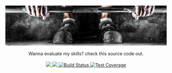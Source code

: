 <p align="center"><img src="header.jpeg" alt="Web boilerplate" /></p>

<div align="center">Wanna evaluate my skills? check this source code out.</div>

<br />

<div align="center">
  <!-- Dependency Status -->
  <a href="https://david-dm.org/0xtatsu/web-boilerplate" title="dependencies status" target="_blank">
    <img src="https://david-dm.org/0xtatsu/web-boilerplate/status.svg"/>
  </a>
  <!-- devDependency Status -->
  <a href="https://david-dm.org/0xtatsu/web-boilerplate?type=dev" title="devDependencies status" target="_blank">
    <img src="https://david-dm.org/0xtatsu/web-boilerplate/dev-status.svg"/>
  </a>
  <!-- Build Status -->
  <a href="https://travis-ci.org/0xtatsu/web-boilerplate" target="_blank">
    <img src="https://travis-ci.org/0xTatsu/web-boilerplate.svg?branch=master" alt="Build Status" />
  </a>
  <!-- Test Coverage -->
  <a href="https://coveralls.io/r/0xtatsu/web-boilerplate" target="_blank">
    <img src="https://coveralls.io/repos/github/0xtatsu/web-boilerplate/badge.svg" alt="Test Coverage" />
  </a>
</div>
